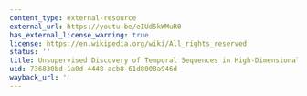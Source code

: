 ```yaml
---
content_type: external-resource
external_url: https://youtu.be/eIUd5kWMuR0
has_external_license_warning: true
license: https://en.wikipedia.org/wiki/All_rights_reserved
status: ''
title: Unsupervised Discovery of Temporal Sequences in High-Dimensional Datasets
uid: 736830bd-1a0d-4448-acb8-61d8008a946d
wayback_url: ''
---
```

